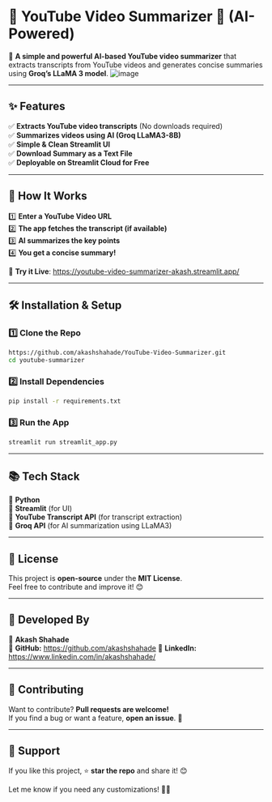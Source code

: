 
# **🎥 YouTube Video Summarizer 📜 (AI-Powered)**
🚀 **A simple and powerful AI-based YouTube video summarizer** that extracts transcripts from YouTube videos and generates concise summaries using **Groq’s LLaMA 3 model**.
![image](https://github.com/user-attachments/assets/889553b5-ee0c-4601-880b-3f8035adc59c)

---

## **✨ Features**
✅ **Extracts YouTube video transcripts** (No downloads required)  
✅ **Summarizes videos using AI (Groq LLaMA3-8B)**  
✅ **Simple & Clean Streamlit UI**  
✅ **Download Summary as a Text File**  
✅ **Deployable on Streamlit Cloud for Free**  

---

## **📌 How It Works**
1️⃣ **Enter a YouTube Video URL**  
2️⃣ **The app fetches the transcript (if available)**  
3️⃣ **AI summarizes the key points**  
4️⃣ **You get a concise summary!**  

🎯 **Try it Live**: https://youtube-video-summarizer-akash.streamlit.app/

---

## **🛠️ Installation & Setup**
### **1️⃣ Clone the Repo**
```bash
https://github.com/akashshahade/YouTube-Video-Summarizer.git
cd youtube-summarizer
```

### **2️⃣ Install Dependencies**
```bash
pip install -r requirements.txt
```

### **3️⃣ Run the App**
```bash
streamlit run streamlit_app.py
```
---

## **📚 Tech Stack**
🔹 **Python**  
🔹 **Streamlit** (for UI)  
🔹 **YouTube Transcript API** (for transcript extraction)  
🔹 **Groq API** (for AI summarization using LLaMA3)  

---

## **📜 License**
This project is **open-source** under the **MIT License**.  
Feel free to contribute and improve it! 😊  

---

## **💙 Developed By**
🔹 **Akash Shahade**  
🔹 **GitHub:** https://github.com/akashshahade
🔹 **LinkedIn:** https://www.linkedin.com/in/akashshahade/

---

## **📝 Contributing**
Want to contribute? **Pull requests are welcome!**  
If you find a bug or want a feature, **open an issue**. 🚀

---

## **🎯 Support**
If you like this project, ⭐ **star the repo** and share it! 😊  

Let me know if you need any customizations! 🚀😊
